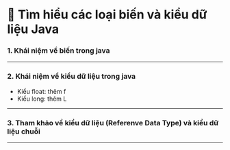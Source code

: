 # 🧩 Tìm hiểu các loại biến và kiểu dữ liệu Java 
### 1. Khái niệm về biến trong java
___

### 2. Khái niệm về kiểu dữ liệu trong java
- Kiểu float: thêm f
- Kiểu long: thêm L
___

### 3. Tham khảo về kiểu dữ liệu (Referenve Data Type) và kiểu dữ liệu chuỗi
___
